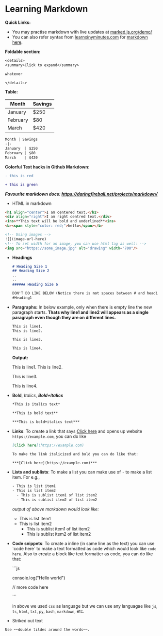 # Learning Markdown

**Quick Links:**
- You may practise markdown with live updates at [marked.js.org/demo/](https://marked.js.org/demo/)
- You can also refer syntax from [learnxinyminutes.com](https://learnxinyminutes.com/) for [markdown here](https://learnxinyminutes.com/docs/markdown/).

**Foldable section:**

```txt
<details>
<summary>Click to expand</summary>

whatever

</details>
```

**Table:**

Month | Savings
-|-
January  | $250
February | $80
March    | $420

```txt
Month | Savings
-|-
January  | $250
February | $80
March    | $420
```

**Colorful Text hacks in Github Markdown:**

```diff
- this is red
```

```diff
+ this is green
```


***Favourite markdown docs: https://daringfireball.net/projects/markdown/***

- HTML in markdown

```html
<h1 align="center">I am centered text.</h1>
<div align="right">I am right centred text.</div>
<ins>**This text will be bold and underlined**<ins>
<b><span style="color: red;">hello</span></b>

<!-- Using images -->
![](image-url-here)
<!-- To set width for an image, you can use html tag as well: -->
<img src="https://some_image.jpg" alt="drawing" width="700"/>
```

- **Headings**

  ```md
  # Heading Size 1
  ## Heading Size 2
  ..
  ..
  ###### Heading Size 6

  DON'T DO LIKE BELOW (Notice there is not spaces between # and heading text)
  #Heading1
  ```

- **Paragraphs:** In below example, only when there is empty line the new paragraph starts. **Thats why line1 and line2 will appears as a single paragraph even though they are on different lines.**


  ```md
  This is line1.
  This is line2.
  
  This is line3.
  
  This is line4.
  ```
  
  **Output:**
  
  This is line1.
  This is line2.
  
  This is line3.
  
  This is line4.
  

- **Bold**, *Italics*, ***Bold+Italics***

  ```md
  *This is italics text*
  
  **This is bold text**
  
  ***This is bold+italics text***
  ```

- **Links**: To create a link that says [Click here](https://example.com) and opens up website `https://example.com`, you can do like

  ```md
  [Click here](https://example.com)
  
  To make the link italicized and bold you can do like that:
  
  ***[Click here](https://example.com)***
  ```
  
- **Lists and sublists**: To make a list you can make use of `-` to make a list item. For e.g., 

  ```txt
  - This is list item1
  - This is list item2
    - This is sublist item1 of list item2
    - This is sublist item2 of list item2
  ```
  
  *output of above markdown would look like:*
  - This is list item1
  - This is list item2
    - This is sublist item1 of list item2
    - This is sublist item2 of list item2

- **Code snippets**: To create a inline (in same line as the text) you can use \`code here\` to make a text formatted as code which would look like `code here`. Also to create a block like text formatter as code, you can do like that:

  \```js
  
  console.log("Hello world")
  
  // more code here
  
  \```

  in above we used `css` as language but we can use any languagae like `js`, `ts`, `html`, `txt`, `py`, `bash`, `markdown`, etc.

- Striked out text

```
Use ~~double tildes around the words~~.
```
